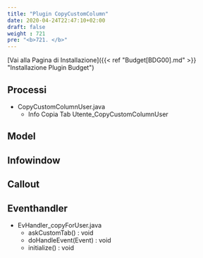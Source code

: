 ```yaml
---
title: "Plugin CopyCustomColumn"
date: 2020-04-24T22:47:10+02:00
draft: false
weight : 721
pre: "<b>721. </b>"
---
```


[Vai alla Pagina di Installazione]({{< ref "Budget[BDG00].md" >}} "Installazione Plugin Budget")

## Processi
- CopyCustomColumnUser.java
    - Info Copia Tab Utente_CopyCustomColumnUser 

## Model


## Infowindow


## Callout


## Eventhandler
- EvHandler_copyForUser.java
    - askCustomTab() : void
    - doHandleEvent(Event) : void 
    - initialize() : void
